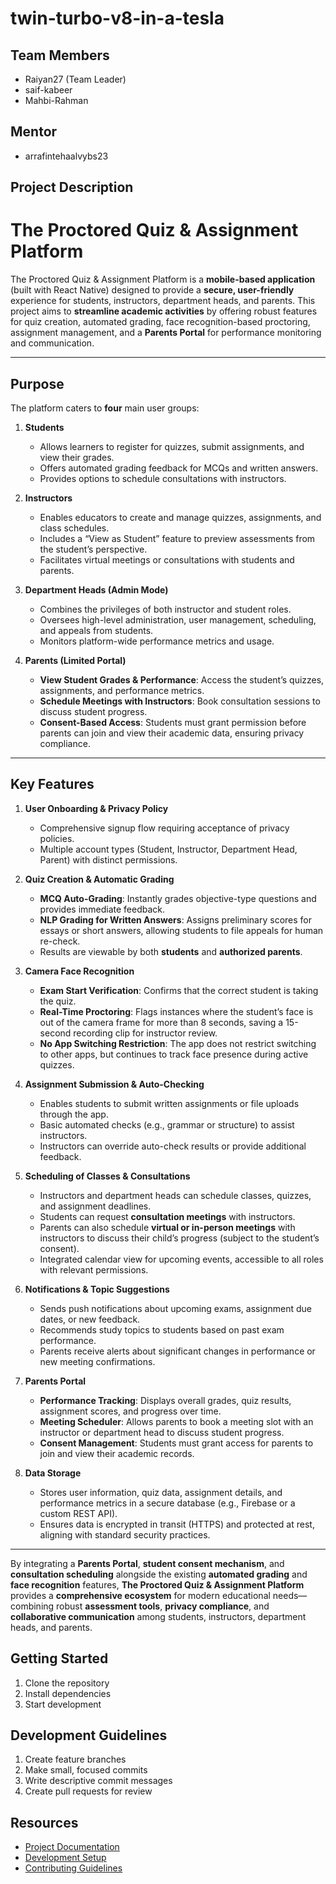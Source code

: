 # twin-turbo-v8-in-a-tesla

## Team Members
- Raiyan27 (Team Leader)
- saif-kabeer
- Mahbi-Rahman

## Mentor
- arrafintehaalvybs23

## Project Description
# The Proctored Quiz & Assignment Platform

The Proctored Quiz & Assignment Platform is a **mobile-based application** (built with React Native) designed to provide a **secure, user-friendly** experience for students, instructors, department heads, and parents. This project aims to **streamline academic activities** by offering robust features for quiz creation, automated grading, face recognition-based proctoring, assignment management, and a **Parents Portal** for performance monitoring and communication.

---

## Purpose

The platform caters to **four** main user groups:

1. **Students**  
   - Allows learners to register for quizzes, submit assignments, and view their grades.  
   - Offers automated grading feedback for MCQs and written answers.  
   - Provides options to schedule consultations with instructors.

2. **Instructors**  
   - Enables educators to create and manage quizzes, assignments, and class schedules.  
   - Includes a “View as Student” feature to preview assessments from the student’s perspective.  
   - Facilitates virtual meetings or consultations with students and parents.

3. **Department Heads (Admin Mode)**  
   - Combines the privileges of both instructor and student roles.  
   - Oversees high-level administration, user management, scheduling, and appeals from students.  
   - Monitors platform-wide performance metrics and usage.

4. **Parents (Limited Portal)**  
   - **View Student Grades & Performance**: Access the student’s quizzes, assignments, and performance metrics.  
   - **Schedule Meetings with Instructors**: Book consultation sessions to discuss student progress.  
   - **Consent-Based Access**: Students must grant permission before parents can join and view their academic data, ensuring privacy compliance.

---

## Key Features

1. **User Onboarding & Privacy Policy**  
   - Comprehensive signup flow requiring acceptance of privacy policies.  
   - Multiple account types (Student, Instructor, Department Head, Parent) with distinct permissions.

2. **Quiz Creation & Automatic Grading**  
   - **MCQ Auto-Grading**: Instantly grades objective-type questions and provides immediate feedback.  
   - **NLP Grading for Written Answers**: Assigns preliminary scores for essays or short answers, allowing students to file appeals for human re-check.  
   - Results are viewable by both **students** and **authorized parents**.

3. **Camera Face Recognition**  
   - **Exam Start Verification**: Confirms that the correct student is taking the quiz.  
   - **Real-Time Proctoring**: Flags instances where the student’s face is out of the camera frame for more than 8 seconds, saving a 15-second recording clip for instructor review.  
   - **No App Switching Restriction**: The app does not restrict switching to other apps, but continues to track face presence during active quizzes.

4. **Assignment Submission & Auto-Checking**  
   - Enables students to submit written assignments or file uploads through the app.  
   - Basic automated checks (e.g., grammar or structure) to assist instructors.  
   - Instructors can override auto-check results or provide additional feedback.

5. **Scheduling of Classes & Consultations**  
   - Instructors and department heads can schedule classes, quizzes, and assignment deadlines.  
   - Students can request **consultation meetings** with instructors.  
   - Parents can also schedule **virtual or in-person meetings** with instructors to discuss their child’s progress (subject to the student’s consent).  
   - Integrated calendar view for upcoming events, accessible to all roles with relevant permissions.

6. **Notifications & Topic Suggestions**  
   - Sends push notifications about upcoming exams, assignment due dates, or new feedback.  
   - Recommends study topics to students based on past exam performance.  
   - Parents receive alerts about significant changes in performance or new meeting confirmations.

7. **Parents Portal**  
   - **Performance Tracking**: Displays overall grades, quiz results, assignment scores, and progress over time.  
   - **Meeting Scheduler**: Allows parents to book a meeting slot with an instructor or department head to discuss student progress.  
   - **Consent Management**: Students must grant access for parents to join and view their academic records.

8. **Data Storage**  
   - Stores user information, quiz data, assignment details, and performance metrics in a secure database (e.g., Firebase or a custom REST API).  
   - Ensures data is encrypted in transit (HTTPS) and protected at rest, aligning with standard security practices.

---

By integrating a **Parents Portal**, **student consent mechanism**, and **consultation scheduling** alongside the existing **automated grading** and **face recognition** features, **The Proctored Quiz & Assignment Platform** provides a **comprehensive ecosystem** for modern educational needs—combining robust **assessment tools**, **privacy compliance**, and **collaborative communication** among students, instructors, department heads, and parents.


## Getting Started
1. Clone the repository
2. Install dependencies
3. Start development

## Development Guidelines
1. Create feature branches
2. Make small, focused commits
3. Write descriptive commit messages
4. Create pull requests for review

## Resources
- [Project Documentation](docs/)
- [Development Setup](docs/setup.md)
- [Contributing Guidelines](CONTRIBUTING.md)

